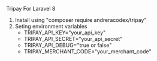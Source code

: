 Tripay For Laravel 8

1. Install using "composer require andreracodex/tripay"
2. Seting environment variables
    - TRIPAY_API_KEY="your_api_key"
    - TRIPAY_API_SECRET="your_api_secret"
    - TRIPAY_API_DEBUG="true or false"
    - TRIPAY_MERCHANT_CODE="your_merchant_code"
